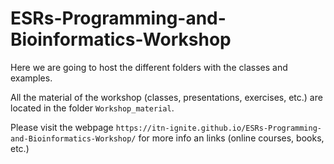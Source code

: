 # ESRs-Programming-and-Bioinformatics-Workshop

Here we are going to host the different folders with the classes and examples.  

All the material of the workshop (classes, presentations, exercises, etc.) are located in the folder `Workshop_material`.  

Please visit the webpage `https://itn-ignite.github.io/ESRs-Programming-and-Bioinformatics-Workshop/` for more info an links (online courses, books, etc.)




